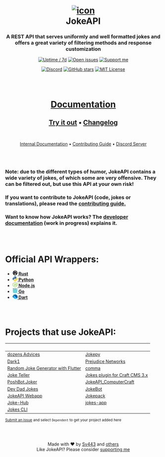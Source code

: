 <!-- hi, hope you are having a great day :) -->
<div align="center" style="text-align: center;">

# [![icon](https://sv443.net/cdn/jokeapi/icon_readme.png)](#readme)<br>JokeAPI

### A REST API that serves uniformly and well formatted jokes and offers a great variety of filtering methods and response customization
[![Uptime / 7d](https://img.shields.io/uptimerobot/ratio/7/m784261094-bff76b959ebb8fc39f7eb2d0)](https://status.sv443.net/)
[![Open issues](https://img.shields.io/github/issues/Sv443/JokeAPI)](https://github.com/Sv443/JokeAPI/issues)
[![Support me](https://img.shields.io/badge/-Support%20me-555555?logo=GitHub%20Sponsors)](https://github.com/sponsors/Sv443)
  
[![Discord](https://img.shields.io/discord/565933531214118942)](https://discord.gg/aBH4uRG)
[![GitHub stars](https://img.shields.io/github/stars/Sv443/JokeAPI)](https://github.com/Sv443/JokeAPI/stargazers)
[![MIT License](https://img.shields.io/github/license/Sv443/JokeAPI)](https://github.com/Sv443/JokeAPI/blob/master/LICENSE.txt)

<br><br>

# [Documentation](https://jokeapi.dev/)
## [Try it out](https://jokeapi.dev/#try-it) &bull; [Changelog](./changelog.md#readme)

<br>

[Internal Documentation](./dev/docs/index.md#readme) &bull; [Contributing Guide](./.github/Contributing.md#readme) &bull; [Discord Server](https://dc.sv443.net/)

</div>


<br><br>


### Note: due to the different types of humor, JokeAPI contains a wide variety of jokes, of which some are very offensive. They can be filtered out, but use this API at your own risk!
### If you want to contribute to JokeAPI (code, jokes or translations), please read the [contributing guide.](./.github/Contributing.md)
### Want to know how JokeAPI works? The [developer documentation](https://github.com/Sv443/JokeAPI/tree/version/2.4.0/dev/docs/home.md#readme) (work in progress) explains it.

<br><br>

# Official API Wrappers:
-   <b><a href="https://github.com/canarado/joketeller#readme"><img src="./docs/static/external/rust.svg" width="16" height="16"> Rust</a></b>
-   <b><a href="https://github.com/leet-hakker/JokeAPI-Python#readme"><img src="./docs/static/external/python.svg" width="16" height="16"> Python</a></b>
-   <b><a href="https://github.com/sahithyandev/sv443-joke-api-js-wrapper#readme"><img src="./docs/static/external/nodejs.svg" width="16" height="16"> Node.js</a></b>
-   <b><a href="https://github.com/Icelain/jokeapi#readme"><img src="./docs/static/external/golang.svg" width="16" height="16"> Go</a></b>
-   <b><a href="https://github.com/MichaelDark/jokeapi#readme"><img src="./docs/static/external/dart.svg" width="16" height="16"> Dart</a></b>


<br><br>

# Projects that use JokeAPI:
| &nbsp; | &nbsp; |
| :-- | :-- |
| [dozens Advices](https://github.com/ZephyrVentum/dozens-Advices) | [Jokepy](https://github.com/aksty/Jokepy) |
| [Dark1](https://github.com/whiteadi/Dark1) | [Prejudice Networks](https://github.com/LiamTownsley/Prejudice-Networks) |
| [Random Joke Generator with Flutter](https://github.com/variousnabil/Random-Joke-Generator-with-Flutter) | [comma](https://thatcopy.pw/comma) |
| [Joke Teller](https://github.com/AlHood77/Joke_Teller) | [Jokes plugin for Craft CMS 3.x](https://github.com/remcoov/jokes) |
| [PoshBot.Joker](https://github.com/ToastIT-dev/PoshBot.Joker) | [JokeAPI_ComputerCraft](https://github.com/Sv443/JokeAPI_ComputerCraft) |
| [Dev Dad Jokes](https://github.com/jonathanbossenger/devdadjokes) | [JokeBot](https://github.com/QGIsK/JokeBot) |
| [JokeAPI Webapp](https://github.com/HemantSachdeva/JokeApi) | [Jokepack](https://github.com/LaksCastro/jokepack) |
| [Joke-Hub](https://joke-hub.vercel.app) | [jokes-app](https://github.com/bethropolis/jokes-app) |
| [Jokes CLI](https://github.com/te25son/Jokes) | &nbsp; |

<!-- | []() | []() | -->
<!-- | [xyz](xyz) | [xyz](xyz) | │ | [xyz](xyz) | [xyz](xyz) | -->

<sub>

[Submit an issue](https://github.com/Sv443/JokeAPI/issues/new/choose) and select `Dependent` to get your project added here

</sub>

<br><br>

<div align="center" style="text-align:center">

Made with ❤️ by [Sv443](https://github.com/Sv443) and [others](https://github.com/Sv443/JokeAPI/graphs/contributors)  
Like JokeAPI? Please consider [supporting me](https://github.com/sponsors/Sv443)

</div>
